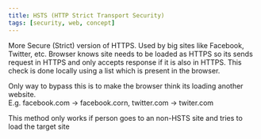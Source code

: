 ```yaml
---
title: HSTS (HTTP Strict Transport Security)
tags: [security, web, concept]
---
```


More Secure (Strict) version of HTTPS. Used by big sites like Facebook, Twitter, etc.
Browser knows site needs to be loaded as HTTPS so its sends request in HTTPS and only accepts response if it is also in HTTPS. This check is done locally using a list which is present in the browser.

Only way to bypass this is to make the browser think its loading another website.  
E.g. facebook.com -> facebook.corn, twitter.com -> twiter.com

This method only works if person goes to an non-HSTS site and tries to load the target site